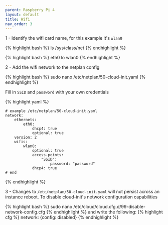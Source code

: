 ```yaml
---
parent: Raspberry Pi 4
layout: default
title: Wifi
nav_order: 3
---
```


1 - Identify the wifi card name, for this example it's `wlan0`

{% highlight bash %}
ls /sys/class/net
{% endhighlight %}

{% highlight bash %}
eth0 lo wlan0
{% endhighlight %}

2 - Add the wifi network to the netplan config

{% highlight bash %}
sudo nano /etc/netplan/50-cloud-init.yaml
{% endhighlight %}

Fill in `SSID` and `password` with your own credentials

{% highlight yaml %}

```
# example /etc/netplan/50-cloud-init.yaml
network:
    ethernets:
        eth0:
            dhcp4: true
            optional: true
    version: 2
    wifis:
        wlan0:
            optional: true
            access-points:
                "SSID":
                    password: "password"
            dhcp4: true
# end
```

{% endhighlight %}

3 - Changes to `/etc/netplan/50-cloud-init.yaml` will not persist across an instance reboot. To disable cloud-init's network configuration capabilities

{% highlight bash %}
sudo nano /etc/cloud/cloud.cfg.d/99-disable-network-config.cfg
{% endhighlight %}
and write the following:
{% highlight cfg %}
network: {config: disabled}
{% endhighlight %}
